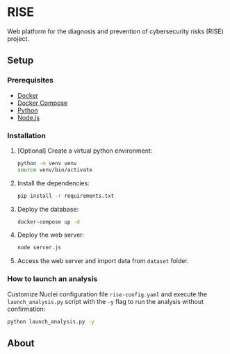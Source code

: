 # RISE
Web platform for the diagnosis and prevention of cybersecurity risks (RISE) project.

## Setup
### Prerequisites
- [Docker](https://docs.docker.com/get-docker/)
- [Docker Compose](https://docs.docker.com/compose/install/)
- [Python](https://www.python.org/downloads/)
- [Node.js](https://nodejs.org/en/download/)

### Installation
1. [Optional] Create a virtual python environment:
    ```bash
    python -m venv venv
    source venv/bin/activate
    ```
2. Install the dependencies:
    ```bash
    pip install -r requirements.txt
    ```
3. Deploy the database:
    ```bash
    docker-compose up -d
    ```
4. Deploy the web server:
    ```bash
    node server.js
   ```
5. Access the web server and import data from `dataset` folder.

### How to launch an analysis
Customize Nuclei configuration file `rise-config.yaml` and execute the `launch_analysis.py` script with
the `-y` flag to run the analysis without confirmation:
```bash
python launch_analysis.py -y
```
## About
